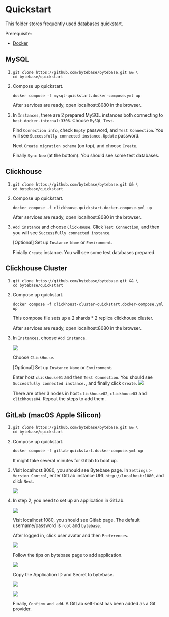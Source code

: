 # Quickstart
This folder stores frequently used databases quickstart.

Prerequisite:
- [Docker](https://docs.docker.com/engine/install)

## MySQL
1. 
    ```
    git clone https://github.com/bytebase/bytebase.git && \
    cd bytebase/quickstart
    ```

1. Compose up quickstart.
    ```
    docker compose -f mysql-quickstart.docker-compose.yml up
    ```
    After services are ready, open localhost:8080 in the browser.

1. In `Instances`, there are 2 prepared MySQL instances both connecting to `host.docker.internal:3306`. Choose `MySQL Test`.

    Find `Connection info`, check `Empty` password, and `Test Connection`. You will see `Successfully connected instance`.
    `Update` password.

    Next `Create migration schema` (on top), and choose `Create`.

    Finally `Sync Now` (at the bottom). You should see some test databases.

## Clickhouse
1. 
    ```
    git clone https://github.com/bytebase/bytebase.git && \
    cd bytebase/quickstart
    ```

1. Compose up quickstart.
    ```
    docker compose -f clickhouse-quickstart.docker-compose.yml up
    ```
    After services are ready, open localhost:8080 in the browser.

1. `Add instance` and choose `ClickHouse`.
    Click `Test Connection`, and then you will see `Successfully connected instance`.
    
    \[Optional\] Set up `Instance Name` or `Environment`.

    Finially `Create` instance. You will see some test databases prepared.

## Clickhouse Cluster

1. 
    ```
    git clone https://github.com/bytebase/bytebase.git && \
    cd bytebase/quickstart
    ```

1. Compose up quickstart.
    ```
    docker compose -f clickhoust-cluster-quickstart.docker-compose.yml up
    ```
    This compose file sets up a 2 shards * 2 replica clickhouse cluster.

    After services are ready, open localhost:8080 in the browser.

1. In `Instances`, choose `Add instance`.

    ![](./assets/clickhouse-cluster-01.png)

    Choose `ClickHouse`.

    \[Optional\] Set up `Instance Name` or `Environment`.

    Enter host `clickhouse01` and then `Test Connection`. You should see `Successfully connected instance.`, and finally click `Create`.
    ![](./assets/clickhouse-cluster-02.png)

    There are other 3 nodes in host `clickhouse02`, `clickhouse03` and `clickhouse04`. Repeat the steps to add them.

## GitLab (macOS Apple Silicon)

1. 
    ```
    git clone https://github.com/bytebase/bytebase.git && \
    cd bytebase/quickstart
    ```

1. Compose up quickstart.
    ```
    docker compose -f gitlab-quickstart.docker-compose.yml up
    ```

    It might take several minutes for Gitlab to boot up.


1. Visit localhost:8080, you should see Bytebase page. In `Settings` > `Version Control`, enter GitLab instance URL `http://localhost:1080`, and click `Next`.

    ![](./assets/gitlab-01.png)

1. In step 2, you need to set up an application in GitLab.

    ![](./assets/gitlab-02.png)

    Visit localhost:1080, you should see Gitlab page. The default username/password is `root` and `bytebase`.

    After logged in, click user avatar and then `Preferences`.

    ![](./assets/gitlab-03.png)

    Follow the tips on bytebase page to add application.

    ![](./assets/gitlab-04.png)

    Copy the Application ID and Secret to bytebase.

    ![](./assets/gitlab-05.png)

    ![](./assets/gitlab-06.png)

    Finally, `Confirm and add`. A GitLab self-host has been added as a Git provider.
